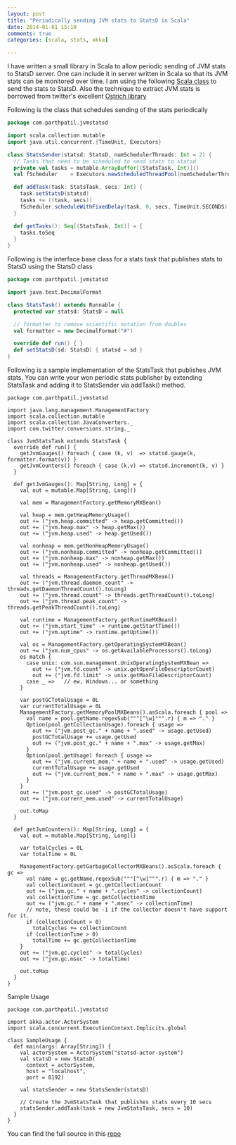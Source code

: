 ```yaml
---
layout: post
title: "Periodically sending JVM stats to StatsD in Scala"
date: 2014-01-01 15:10
comments: true
categories: [scala, stats, akka]

---
```



I have written a small library in Scala to allow periodic sending of JVM stats to StatsD server. One can include it in server written in Scala so that its JVM stats can be monitored over time. I am using the following [Scala class](https://github.com/etsy/statsd/blob/master/examples/StatsD.scala) to send the stats to StatsD. Also the technique to extract JVM stats is borrowed from twitter's excellent [Ostrich library](https://github.com/twitter/ostrich)

Following is the class that schedules sending of the stats periodically

```scala
package com.parthpatil.jvmstatsd

import scala.collection.mutable
import java.util.concurrent.{TimeUnit, Executors}

class StatsSender(statsd: StatsD, numSchedulerThreads: Int = 2) {
  // Tasks that need to be scheduled to send stats to statsd
  private val tasks = mutable.ArrayBuffer[(StatsTask, Int)]()
  val fScheduler    = Executors.newScheduledThreadPool(numSchedulerThreads)

  def addTask(task: StatsTask, secs: Int) {
    task.setStatsD(statsd)
    tasks += ((task, secs))
    fScheduler.scheduleWithFixedDelay(task, 0, secs, TimeUnit.SECONDS)
  }

  def getTasks(): Seq[(StatsTask, Int)] = {
    tasks.toSeq
  }
} 
```

Following is the interface base class for a stats task that publishes stats to StatsD using the StatsD class

```scala
package com.parthpatil.jvmstatsd

import java.text.DecimalFormat

class StatsTask() extends Runnable {
  protected var statsd: StatsD = null

  // formatter to remove scientific notation from doubles
  val formatter = new DecimalFormat("#")

  override def run() { }
  def setStatsD(sd: StatsD) { statsd = sd }
}
```

Following is a sample implementation of the StatsTask that publishes JVM stats. You can write your won periodic stats publisher by extending StatsTask and adding it to StatsSender via addTask() method.

```
package com.parthpatil.jvmstatsd

import java.lang.management.ManagementFactory
import scala.collection.mutable
import scala.collection.JavaConverters._
import com.twitter.conversions.string._

class JvmStatsTask extends StatsTask {
  override def run() {
    getJvmGauges() foreach { case (k, v)  => statsd.gauge(k, formatter.format(v)) }
    getJvmCounters() foreach { case (k,v) => statsd.increment(k, v) }
  }

  def getJvmGauges(): Map[String, Long] = {
    val out = mutable.Map[String, Long]()

    val mem = ManagementFactory.getMemoryMXBean()

    val heap = mem.getHeapMemoryUsage()
    out += ("jvm.heap.committed" -> heap.getCommitted())
    out += ("jvm.heap.max" -> heap.getMax())
    out += ("jvm.heap.used" -> heap.getUsed())

    val nonheap = mem.getNonHeapMemoryUsage()
    out += ("jvm.nonheap.committed" -> nonheap.getCommitted())
    out += ("jvm.nonheap.max" -> nonheap.getMax())
    out += ("jvm.nonheap.used" -> nonheap.getUsed())

    val threads = ManagementFactory.getThreadMXBean()
    out += ("jvm.thread.daemon_count" -> threads.getDaemonThreadCount().toLong)
    out += ("jvm.thread.count" -> threads.getThreadCount().toLong)
    out += ("jvm.thread.peak_count" -> threads.getPeakThreadCount().toLong)

    val runtime = ManagementFactory.getRuntimeMXBean()
    out += ("jvm.start_time" -> runtime.getStartTime())
    out += ("jvm.uptime" -> runtime.getUptime())

    val os = ManagementFactory.getOperatingSystemMXBean()
    out += ("jvm.num_cpus" -> os.getAvailableProcessors().toLong)
    os match {
      case unix: com.sun.management.UnixOperatingSystemMXBean =>
        out += ("jvm.fd.count" -> unix.getOpenFileDescriptorCount)
        out += ("jvm.fd.limit" -> unix.getMaxFileDescriptorCount)
      case _ =>   // ew, Windows... or something
    }

    var postGCTotalUsage = 0L
    var currentTotalUsage = 0L
    ManagementFactory.getMemoryPoolMXBeans().asScala.foreach { pool =>
      val name = pool.getName.regexSub("""[^\w]""".r) { m => "." }
      Option(pool.getCollectionUsage).foreach { usage =>
        out += ("jvm.post_gc." + name + ".used" -> usage.getUsed)
        postGCTotalUsage += usage.getUsed
        out += ("jvm.post_gc." + name + ".max" -> usage.getMax)
      }
      Option(pool.getUsage) foreach { usage =>
        out += ("jvm.current_mem." + name + ".used" -> usage.getUsed)
        currentTotalUsage += usage.getUsed
        out += ("jvm.current_mem." + name + ".max" -> usage.getMax)
      }
    }
    out += ("jvm.post_gc.used" -> postGCTotalUsage)
    out += ("jvm.current_mem.used" -> currentTotalUsage)

    out.toMap
  }

  def getJvmCounters(): Map[String, Long] = {
    val out = mutable.Map[String, Long]()

    var totalCycles = 0L
    var totalTime = 0L

    ManagementFactory.getGarbageCollectorMXBeans().asScala.foreach { gc =>
      val name = gc.getName.regexSub("""[^\w]""".r) { m => "." }
      val collectionCount = gc.getCollectionCount
      out += ("jvm.gc." + name + ".cycles" -> collectionCount)
      val collectionTime = gc.getCollectionTime
      out += ("jvm.gc." + name + ".msec" -> collectionTime)
      // note, these could be -1 if the collector doesn't have support for it.
      if (collectionCount > 0)
        totalCycles += collectionCount
      if (collectionTime > 0)
        totalTime += gc.getCollectionTime
    }
    out += ("jvm.gc.cycles" -> totalCycles)
    out += ("jvm.gc.msec" -> totalTime)

    out.toMap
  }
}
```

Sample Usage

```
package com.parthpatil.jvmstatsd

import akka.actor.ActorSystem
import scala.concurrent.ExecutionContext.Implicits.global

class SampleUsage {
  def main(args: Array[String]) {
    val actorSystem = ActorSystem("statsd-actor-system")
    val statsD = new StatsD(
      context = actorSystem,
      host = "localhost",
      port = 8192)

    val statsSender = new StatsSender(statsD)

    // Create the JvmStatsTask that publishes stats every 10 secs
    statsSender.addTask(task = new JvmStatsTask, secs = 10)
  }
}
```

You can find the full source in this [repo](https://github.com/parth-patil/JvmStatsD)